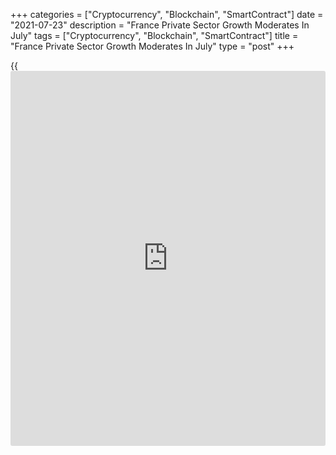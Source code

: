 +++
categories = ["Cryptocurrency", "Blockchain", "SmartContract"]
date = "2021-07-23"
description = "France Private Sector Growth Moderates In July"
tags = ["Cryptocurrency", "Blockchain", "SmartContract"]
title = "France Private Sector Growth Moderates In July"
type = "post"
+++

{{<iframe id="large-banner" src="https://www.bounty.group/#slide=1.0" width="100%" height="600" scrolling="no" style="border: 0px solid rgb(216, 221, 230); border-radius: 3px;">}}

France's private sector remained strong in July but the pace of
expansion moderated from June, flash survey results from IHS Markit
showed on Friday.

The flash composite output index dropped unexpectedly to 56.8 from 57.4
in June. The score was forecast to rise to 58.5. Nonetheless, a reading
above 50.0 suggests expansion in the sector.

Service sector output growth continued to surpass that seen in the
manufacturing sector amid looser lockdown restrictions.

The manufacturing Purchasing Managers' Index fell more-than-expected to
58.1 from 59.0 in June. The expected score was 58.4.  
  
The flash services PMI came in at 57.0, down from 57.8 in June and the
forecast of 58.7.

"It's perhaps slightly disappointing to see the headline composite
output figure dip slightly in July, but as the French [economy][1]
normalises to a state of looser lockdown restrictions, it is not so much
of a surprise," Joe Hayes, a senior economist at IHS Markit said.

For comments and feedback [contact](https://www.playgroundfx.com/contact/): editorial@rtt[news](https://www.letsplayfx.com/blog/forex-news-website/).com

[Economic News][1]

 **What parts of the world are seeing the best (and worst) economic
performances lately? Click[here][2] to check out our [Econ Scorecard][2]
and find out! See up-to-the-moment [ranking](https://www.playgroundfx.com/blog/crypto-exchange-ranking/)s for the best and worst
performers in [GDP][3], [unemployment rate][4], [inflation][5] and much
more.**

   1. www.rtt[news](https://www.letsplayfx.com/blog/forex-news-website/).com/Content/EconomicNews.aspx
   2. www.rtt[news](https://www.letsplayfx.com/blog/forex-news-website/).com/economic-scorecard/world-rank/unemployment-rate/highest-performance.aspx
   3. www.rtt[news](https://www.letsplayfx.com/blog/forex-news-website/).com/economic-scorecard/world-rank/GDP/highest-performance.aspx
   4. www.rtt[news](https://www.letsplayfx.com/blog/forex-news-website/).com/economic-scorecard/world-rank/unemployment-rate/lowest-performance.aspx
   5. www.rtt[news](https://www.letsplayfx.com/blog/forex-news-website/).com/economic-scorecard/world-rank/CPI/highest-performance.aspx